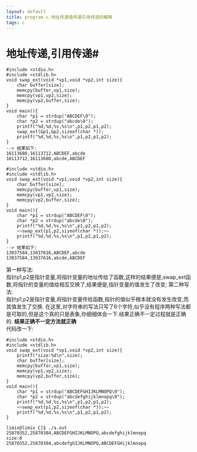 ```yaml
---
layout: default
title: program.c.地址传递值传递引用传递的解释
tags: c
---
```

# 地址传递,引用传递#

	#include <stdio.h>
    #include <stdlib.h>
	void swap_ext(void *vp1,void *vp2,int size){
		char buffer[size];
		memcpy(buffer,vp1,size);
		memcpy(vp1,vp2,size);
		memcpy(vp2,buffer,size);
	}
	void main(){
		char *p1 = strdup("ABCDEF\0");
		char *p2 = strdup("abcde\0");
		printf("%d,%d,%s,%s\n",p1,p2,p1,p2);
		swap_ext(&p1,&p2,sizeof(char *));
		printf("%d,%d,%s,%s\n",p1,p2,p1,p2);
	}
	--> 结果如下:
	16113680,16113712,ABCDEF,abcde
	16113712,16113680,abcde,ABCDEF

	#include <stdio.h>
	#include <stdlib.h>
	void swap_ext(void *vp1,void *vp2,int size){
		char buffer[size];
		memcpy(buffer,vp1,size);
		memcpy(vp1,vp2,size);
		memcpy(vp2,buffer,size);
	}
	void main(){
		char *p1 = strdup("ABCDEF\0");
		char *p2 = strdup("abcde\0");
		printf("%d,%d,%s,%s\n",p1,p2,p1,p2);
		~~swap_ext(p1,p2,sizeof(char *));~~
		printf("%d,%d,%s,%s\n",p1,p2,p1,p2);
	}
	--> 结果如下:
	13037584,13037616,ABCDEF,abcde
	13037584,13037616,abcde,ABCDEF

第一种写法:  
指针p1,p2是指针变量,将指针变量的地址传给了函数,这样的结果便是,swap_ext函数,将指针的变量的值给相互交换了,结果便是,指针变量的值发生了改变;
第二种写法:  
指针p1,p2是指针变量,将指针变量传给函数,指针的值似乎根本就没有发生改变,而其值发生了交换.
在这里,对字符串的写法只写了6个字符,似乎没有程序两种写法都是可取的,但是这个真的只是表象,你细细体会一下.结果正确不一定过程就是正确的.
**结果正确不一定方法就正确**  
代码改一下:  

	#include <stdio.h>
	#include <stdlib.h>
	void swap_ext(void *vp1,void *vp2,int size){
		printf("size:%d\n",size);
		char buffer[size];
		memcpy(buffer,vp1,size);
		memcpy(vp1,vp2,size);
		memcpy(vp2,buffer,size);
	}
	void main(){
		char *p1 = strdup("ABCDEFGHIJKLMNOPQ\0");
		char *p2 = strdup("abcdefghijklmnopq\0");
		printf("%d,%d,%s,%s\n",p1,p2,p1,p2);
		~~swap_ext(p1,p2,sizeof(char *));~~
		printf("%d,%d,%s,%s\n",p1,p2,p1,p2);
	}

	limix@limix C]$ ./a.out 
	25870352,25870384,ABCDEFGHIJKLMNOPQ,abcdefghijklmnopq
	size:8
	25870352,25870384,abcdefghIJKLMNOPQ,ABCDEFGHijklmnopq



